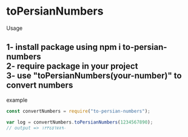 ﻿# toPersianNumbers

Usage

1- install package using npm i to-persian-numbers  
2- require package in your project  
3- use "toPersianNumbers(your-number)" to convert numbers
---
example
```javascript
const convertNumbers = require("to-persian-numbers");

var log = convertNumbers.toPersianNumbers(1234567890);  
// output => ١٢٣٤٥٦٧٨٩٠
```
